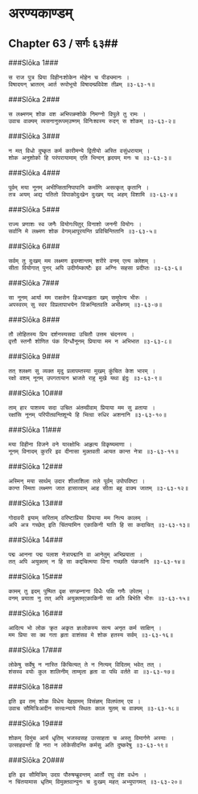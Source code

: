 अरण्यकाण्डम्
===============================


## Chapter 63  / सर्गः ६३##


###Slōka 1###


    स राज पुत्र प्रिया विहीनःशोकेन मोहेन च पीड्यमानः ।
    विषादयन् भ्रातरम् आर्त रूपोभूयो विषादम्प्रविवेश तीव्रम् ॥३-६३-१॥


###Slōka 2###


    स लक्ष्मणम् शोक वश अभिपन्नम्शोके निमग्नो विपुले तु रामः ।
    उवाच वाक्यम् व्यसनानुरूपम्उष्णम् विनिःश्वस्य रुदन् स शोकम् ॥३-६३-२॥


###Slōka 3###


    न मत् विधो दुष्कृत कर्म कारीमन्ये द्वितीयो अस्ति वसुंधरायाम् ।
    शोक अनुशोको हि परंपरायामाम् एति भिन्दन् हृदयम् मनः च ॥३-६३-३॥


###Slōka 4###


    पूर्वम् मया नूनम् अभीप्सितानिपापानि कर्माणि असत्कृत् कृतानि ।
    तत्र अयम् अद्य पतितो विपाकोदुःखेन दुःखम् यद् अहम् विशामि ॥३-६३-४॥


###Slōka 5###


    राज्य प्रणाशः स्व जनैः वियोगःपितुर् विनाशो जननी वियोगः ।
    सर्वानि मे लक्ष्मण शोक वेगम्आपूरयन्ति प्रविचिन्तितानि ॥३-६३-५॥


###Slōka 6###


    सर्वम् तु दुःखम् मम लक्ष्मण इदम्शान्तम् शरीरे वनम् एत्य क्लेशम् ।
    सीता वियोगात् पुनर् अपि उदीर्णम्काष्टैः इव अग्निः सहसा प्रदीप्तः ॥३-६३-६॥


###Slōka 7###


    सा नूनम् आर्या मम राक्षसेन हिअभ्याहृता खम् समुपेत्य भीरुः ।
    अपस्वरम् सु स्वर विप्रलापाभयेन विक्रन्दितवति अभीक्ष्णम् ॥३-६३-७॥


###Slōka 8###


    तौ लोहितस्य प्रिय दर्शनस्यसदा उचितौ उत्तम चंदनस्य ।
    वृत्तौ स्तनौ शोणित पंक दिग्धौनूनम् प्रियाया मम न अभिभात ॥३-६३-८॥


###Slōka 9###


    तत् श्लक्ष्ण सु व्यक्त मृदु प्रलापम्तस्या मुखम् कुंचित केश भारम् ।
    रक्षो वशम् नूनम् उपगतायान भ्राजते राहु मुखे यथा इंदुः ॥३-६३-९॥


###Slōka 10###


    ताम् हार पाशस्य सदा उचित अंतम्ग्रीवाम् प्रियाया मम सु व्रताया ।
    रक्षांसि नूनम् परिपीतवन्तिशून्ये हि भित्वा रुधिर अशनानि ॥३-६३-१०॥


###Slōka 11###


    मया विहीना विजने वने यारक्षोभिः आहृत्य विकृष्यमाणा ।
    नूनम् विनादम् कुररि इव दीनासा मुक्तवती आयत कान्त नेत्रा ॥३-६३-११॥


###Slōka 12###


    अस्मिन् मया सार्थम् उदार शीलाशिला तले पूर्वम् उपोपविष्टा ।
    कान्त स्मिता लक्ष्मण जात हासात्वाम् आह सीता बहु वाक्य जातम् ॥३-६३-१२॥


###Slōka 13###


    गोदावरी इयाम् सरिताम् वरिष्टाप्रिया प्रियाया मम नित्य कालम् ।
    अपि अत्र गच्छेत् इति चिंतयामिन एकाकिनी याति हि सा कदाचित् ॥३-६३-१३॥


###Slōka 14###


    पद्म आनना पद्म पलाश नेत्रापद्मानि वा आनेतुम् अभिप्रयाता ।
    तत् अपि अयुक्तम् न हि सा कद्दचित्मया विना गच्छति पंकजानि ॥३-६३-१४॥


###Slōka 15###


    कामम् तु इदम् पुष्पित वृक्ष सण्डम्नाना विधैः पक्षि गणैः उपेतम् ।
    वनम् प्रयाता नु तत् अपि अयुक्तम्एकाकिनी सा अति बिभेति भीरुः ॥३-६३-१५॥


###Slōka 16###


    आदित्य भो लोक क्रृत अकृत ज्ञःलोकस्य सत्य अनृत कर्म साक्षिन् ।
    मम प्रिया सा क्व गता हृता वाशंसव मे शोक हतस्य सर्वम् ॥३-६३-१६॥


###Slōka 17###


    लोकेषु सर्वेषु न नास्ति किंचित्यत् ते न नित्यम् विदितम् भवेत् तत् ।
    शंसस्व वयोः कुल शालिनीम् ताम्मृता हृता वा पथि वर्तते वा ॥३-६३-१७॥


###Slōka 18###


    इति इव तम् शोक विधेय देहम्रामम् विसंज्ञम् विलपंतम् एव ।
    उवाच सौमित्रिःअदीन सत्त्वःन्याये स्थितः काल युतम् च वाक्यम् ॥३-६३-१८॥


###Slōka 19###


    शोकम् विमुंच आर्य धृतिम् भजस्वसह उत्साहता च अस्तु विमार्गणे अस्याः ।
    उत्साहवन्तो हि नरा न लोकेसीदन्ति कर्मसु अति दुष्करेषु ॥३-६३-१९॥


###Slōka 20###


    इति इव सौमित्रिम् उदग्र पौरुषम्ब्रुवन्तम् आर्तो रघु वंश वर्धनः ।
    न चिंतयामास धृतिम् विमुक्तवान्पुनः च दुःखम् महत् अभ्युपागमत् ॥३-६३-२०॥


